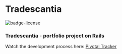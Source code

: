 # Tradescantia
[![badge-license][badge-license]][license]

### Tradescantia - portfolio project on Rails

Watch the development process here: [Pivotal Tracker][tracker]

[license]: https://github.com/ChildrenofkoRn/tradescantia/blob/main/LICENSE "MIT"
[badge-license]: https://img.shields.io/github/license/ChildrenofkoRn/tradescantia?color=23239393 "license"
[tracker]: https://www.pivotaltracker.com/n/projects/2631941
